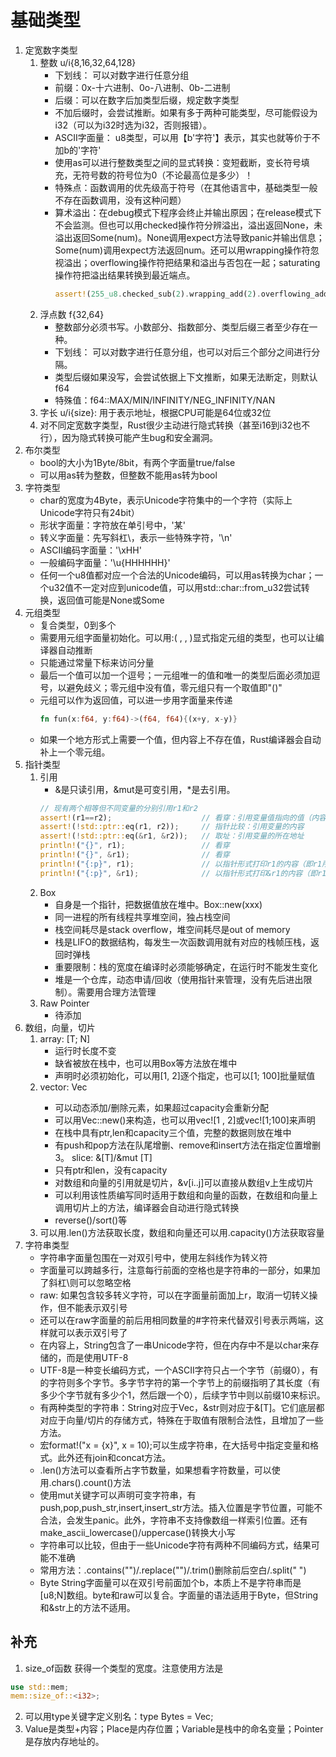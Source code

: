 # 基础类型
1. 定宽数字类型
    1. 整数 u/i{8,16,32,64,128}
        * 下划线： 可以对数字进行任意分组
        * 前缀：0x-十六进制、0o-八进制、0b-二进制
        * 后缀：可以在数字后加类型后缀，规定数字类型
        * 不加后缀时，会尝试推断。如果有多于两种可能类型，尽可能假设为i32（可以为i32时选为i32，否则报错）。
        * ASCII字面量： u8类型，可以用【b'字符'】表示，其实也就等价于不加b的'字符'
        * 使用as可以进行整数类型之间的显式转换：变短截断，变长符号填充，无符号数的符号位为0（不论最高位是多少）！
        * 特殊点：函数调用的优先级高于符号（在其他语言中，基础类型一般不存在函数调用，没有这种问题）
        * 算术溢出：在debug模式下程序会终止并输出原因；在release模式下不会监测。但也可以用checked操作符分辨溢出，溢出返回None，未溢出返回Some(num)。None调用expect方法导致panic并输出信息；Some(num)调用expect方法返回num。还可以用wrapping操作符忽视溢出；overflowing操作符把结果和溢出与否包在一起；saturating操作符把溢出结果转换到最近端点。
            ```Rust
            assert!(255_u8.checked_sub(2).wrapping_add(2).overflowing_add(2), (1, true));
            ```
    2. 浮点数 f{32,64}
        * 整数部分必须书写。小数部分、指数部分、类型后缀三者至少存在一种。
        * 下划线： 可以对数字进行任意分组，也可以对后三个部分之间进行分隔。
        * 类型后缀如果没写，会尝试依据上下文推断，如果无法断定，则默认f64
        * 特殊值：f64::MAX/MIN/INFINITY/NEG_INFINITY/NAN
    3. 字长 u/i{size}: 用于表示地址，根据CPU可能是64位或32位
    4. 对不同定宽数字类型，Rust很少主动进行隐式转换（甚至i16到i32也不行），因为隐式转换可能产生bug和安全漏洞。
2. 布尔类型
    * bool的大小为1Byte/8bit，有两个字面量true/false
    * 可以用as转为整数，但整数不能用as转为bool
3. 字符类型
    * char的宽度为4Byte，表示Unicode字符集中的一个字符（实际上Unicode字符只有24bit）
    * 形状字面量：字符放在单引号中，'某'
    * 转义字面量：先写斜杠\，表示一些特殊字符，'\n'
    * ASCII编码字面量：'\xHH'
    * 一般编码字面量：'\u{HHHHHH}'
    * 任何一个u8值都对应一个合法的Unicode编码，可以用as转换为char；一个u32值不一定对应到unicode值，可以用std::char::from_u32尝试转换，返回值可能是None或Some
4. 元组类型
    * 复合类型，0到多个
    * 需要用元组字面量初始化。可以用:( , , )显式指定元组的类型，也可以让编译器自动推断
    * 只能通过常量下标来访问分量
    * 最后一个值可以加一个逗号；一元组唯一的值和唯一的类型后面必须加逗号，以避免歧义；零元组中没有值，零元组只有一个取值即"()"
    * 元组可以作为返回值，可以进一步用字面量来传递
        ```Rust
        fn fun(x:f64, y:f64)->(f64, f64){(x+y, x-y)}
        ```
    * 如果一个地方形式上需要一个值，但内容上不存在值，Rust编译器会自动补上一个零元组。
5. 指针类型
    1. 引用
        * &是只读引用，&mut是可变引用，*是去引用。 
        ```Rust
        // 现有两个相等但不同变量的分别引用r1和r2
        assert!(r1==r2);                    // 看穿：引用变量值指向的值（内容）
        assert!(!std::ptr::eq(r1, r2));     // 指针比较：引用变量的内容
        assert!(!std::ptr::eq(&r1, &r2));   // 取址：引用变量的所在地址
        println!("{}", r1);                 // 看穿
        println!("{}", &r1);                // 看穿
        println!("{:p}", r1);               // 以指针形式打印r1的内容（即r1所指向的地址）
        println!("{:p}", &r1);              // 以指针形式打印&r1的内容（即r1所在的地址）
        ```
    2. Box
        * 自身是一个指针，把数据值放在堆中。Box::new(xxx)
        * 同一进程的所有线程共享堆空间，独占栈空间
        * 栈空间耗尽是stack overflow，堆空间耗尽是out of memory
        * 栈是LIFO的数据结构，每发生一次函数调用就有对应的栈帧压栈，返回时弹栈
        * 重要限制：栈的宽度在编译时必须能够确定，在运行时不能发生变化
        * 堆是一个仓库，动态申请/回收（使用指针来管理，没有先后进出限制）。需要用合理方法管理
    3. Raw Pointer
        * 待添加
6. 数组，向量，切片
    1. array: [T; N]  
        * 运行时长度不变  
        * 缺省被放在栈中，也可以用Box等方法放在堆中  
        * 声明时必须初始化，可以用[1, 2]逐个指定，也可以[1; 100]批量赋值
    2. vector: Vec<T>  
        * 可以动态添加/删除元素，如果超过capacity会重新分配
        * 可以用Vec::new()来构造，也可以用vec![1 , 2]或vec![1;100]来声明
        * 在栈中具有ptr,len和capacity三个值，完整的数据则放在堆中
        * 有push和pop方法在队尾增删、remove和insert方法在指定位置增删
    3。 slice: &[T]/&mut [T]
        * 只有ptr和len，没有capacity
        * 对数组和向量的引用就是切片，&v[i..j]可以直接从数组v上生成切片
        * 可以利用该性质编写同时适用于数组和向量的函数，在数组和向量上调用切片上的方法，编译器会自动进行隐式转换
        * reverse()/sort()等
    4. 可以用.len()方法获取长度，数组和向量还可以用.capacity()方法获取容量
7. 字符串类型
    * 字符串字面量包围在一对双引号中，使用左斜线作为转义符
    * 字面量可以跨越多行，注意每行前面的空格也是字符串的一部分，如果加了斜杠\则可以忽略空格
    * raw: 如果包含较多转义字符，可以在字面量前面加上r，取消一切转义操作，但不能表示双引号
    * 还可以在raw字面量的前后用相同数量的#字符来代替双引号表示两端，这样就可以表示双引号了
    * 在内容上，String包含了一串Unicode字符，但在内存中不是以char来存储的，而是使用UTF-8
    * UTF-8是一种变长编码方式，一个ASCII字符只占一个字节（前缀0），有的字符则多个字节。多字节字符的第一个字节上的前缀指明了其长度（有多少个字节就有多少个1，然后跟一个0），后续字节中则以前缀10来标识。
    * 有两种类型的字符串：String对应于Vec<T>，&str则对应于&[T]。它们底层都对应于向量/切片的存储方式，特殊在于取值有限制合法性，且增加了一些方法。
    * 宏format!("x = {x}", x = 10);可以生成字符串，在大括号中指定变量和格式。此外还有join和concat方法。
    * .len()方法可以查看所占字节数量，如果想看字符数量，可以使用.chars().count()方法
    * 使用mut关键字可以声明可变字符串，有push,pop,push_str,insert,insert_str方法。插入位置是字节位置，可能不合法，会发生panic。此外，字符串不支持像数组一样索引位置。还有make_ascii_lowercase()/uppercase()转换大小写
    * 字符串可以比较，但由于一些Unicode字符有两种不同编码方式，结果可能不准确
    * 常用方法：.contains("")/.replace("")/.trim()删除前后空白/.split(" ")
    * Byte String字面量可以在双引号前面加个b，本质上不是字符串而是[u8;N]数组。byte和raw可以复合。字面量的语法适用于Byte，但String和&str上的方法不适用。
## 补充
1. size_of函数
获得一个类型的宽度。注意使用方法是
```Rust
use std::mem;
mem::size_of::<i32>;
```
2. 可以用type关键字定义别名：type Bytes = Vec<u8>;
3. Value是类型+内容；Place是内存位置；Variable是栈中的命名变量；Pointer是存放内存地址的。